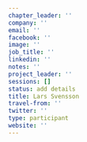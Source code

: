 ```yaml
---
chapter_leader: ''
company: ''
email: ''
facebook: ''
image: ''
job_title: ''
linkedin: ''
notes: ''
project_leader: ''
sessions: []
status: add details
title: Lars Svensson
travel-from: ''
twitter: ''
type: participant
website: ''
---
```


<!-- put more details about participant here -->